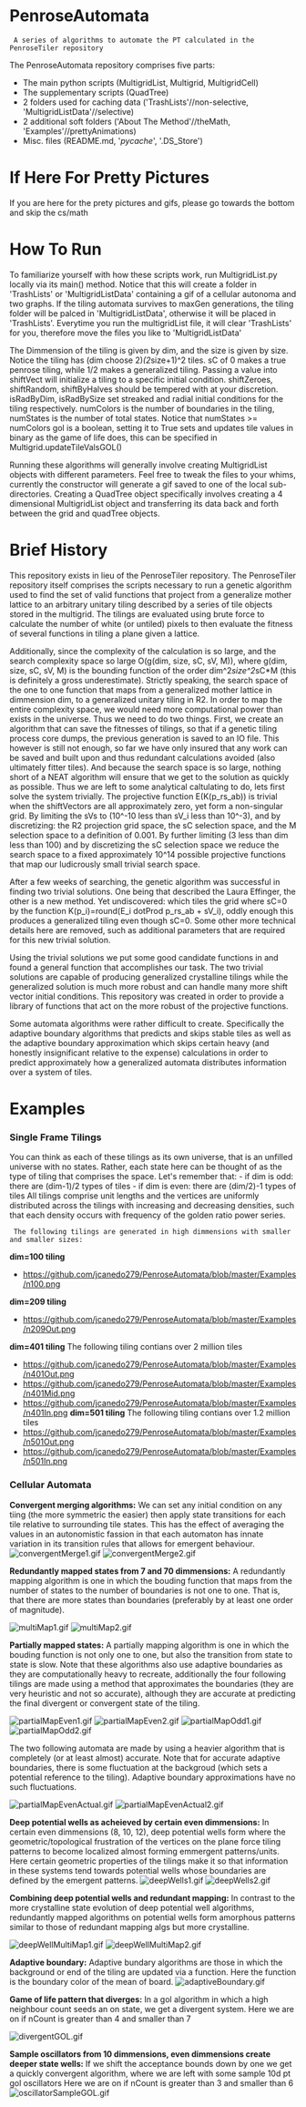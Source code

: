# PenroseAutomata
     A series of algorithms to automate the PT calculated in the PenroseTiler repository
The PenroseAutomata repository comprises five parts:
- The main python scripts (MultigridList, Multigrid, MultigridCell)
- The supplementary scripts (QuadTree)
- 2 folders used for caching data ('TrashLists'//non-selective, 'MultigridListData'//selective)
- 2 additional soft folders ('About The Method'//theMath, 'Examples'//prettyAnimations)
- Misc. files (README.md, '_pycache_', '.DS_Store')

# If Here For Pretty Pictures
If you are here for the prety pictures and gifs, please go towards the bottom and skip the cs/math

# How To Run
To familiarize yourself with how these scripts work, run MultigridList.py locally via its main() method. Notice that this will create a folder in 'TrashLists' or 'MultigridListData' containing a gif of a cellular autonoma and two graphs.
If the tiling automata survives to maxGen generations, the tiling folder will be palced in 'MultigridListData', otherwise it will be placed in 'TrashLists'.
Everytime you run the multigridList file, it will clear 'TrashLists' for you, therefore move the files you like to 'MultigridListData'

The Dimmension of the tiling is given by dim, and the size is given by size. Notice the tiling has (dim choose 2)*(2*size+1)^2 tiles.
sC of 0 makes a true penrose tiling, while 1/2 makes a generalized tiling.
Passing a value into shiftVect will initialize a tiling to a specific initial condition.
shiftZeroes, shiftRandom, shiftByHalves should be tempered with at your discretion.
isRadByDim, isRadBySize set streaked and radial initial conditions for the tiling respectively.
numColors is the number of boundaries in the tiling, numStates is the number of total states. Notice that numStates >= numColors
gol is a boolean, setting it to True sets and updates tile values in binary as the game of life does, this can be specified in Multigrid.updateTileValsGOL()

Running these algorithms will generally involve creating MultigridList objects with different parameters. Feel free to tweak the files to your whims, currently the constructor will generate a gif saved to one of the local sub-directories. Creating a QuadTree object specifically involves creating a 4 dimensional MultigridList object and transferring its data back and forth between the grid and quadTree objects.

# Brief History
This repository exists in lieu of the PenroseTiler repository. The PenroseTiler repository itself comprises the scripts necessary to run a genetic algorithm used to find the set of valid functions that project from a generalize mother lattice to an arbitrary unitary tiling described by a series of tile objects stored in the multigrid. The tilings are evaluated using brute force to calculate the number of white (or untiled) pixels to then evaluate the fitness of several functions in tiling a plane given a lattice.

Additionally, since the complexity of the calculation is so large, and the search complexity space so large O(g(dim, size, sC, sV, M)), where g(dim, size, sC, sV, M) is the
bounding function of the order dim^2*size^2*sC*M (this is definitely a gross underestimate). Strictly speaking, the search space of the one to one function that maps from a generalized mother lattice in dimmension dim, to a generalized unitary tiling in R2. In order to map the entire complexity space, we would need more computational power than exists in the universe. Thus we need to do two things. First, we create an algorithm that can save the fitnesses of tilings, so that if a genetic tiling process core dumps, the previous generation is saved to an IO file. This however is still not enough, so far we have only insured that any work can be saved and built upon and thus redundant calculations avoided (also ultimately fitter tiles). And because the search space is so large, nothing short of a NEAT algorithm will ensure that we get to the solution as quickly as possible. Thus we are left to some analytical caltulating to do, lets first solve the system trivially. The projective function E(K(p_rs_ab)) is trivial when the shiftVectors are all approximately zero, yet form a non-singular grid. By limiting the sVs to (10^-10 less than sV_i less than 10^-3), and by discretizing: the R2 projection grid space, the sC selection space, and the M selection space to a definition of 0.001. By further limiting (3 less than dim less than 100) and by discretizing the sC selection space we reduce the search space to a fixed approximately 10^14 possible projective functions that map our ludicrously small trivial search space.

After a few weeks of searching, the genetic algorithm was successful in finding two trivial solutions. One being that described the Laura Effinger, the other is a new method. Yet undiscovered: which tiles the grid where sC=0 by the function K(p_i)=round(E_i dotProd p_rs_ab + sV_i), oddly enough this produces a generalized tiling even though sC=0. Some other more technical details here are removed, such as additional parameters that are required for this new trivial solution.

Using the trivial solutions we put some good candidate functions in and found a general function that accomplishes our task. The two trivial solutions are capable of producing generalized crystalline tilings while the generalized solution is much more robust and can handle many more shift vector initial conditions. This repository was created in order to provide a library of functions that act on the more robust of the projective functions.

Some automata algorithms were rather difficult to create. Specifically the adaptive boundary algorithms that predicts and skips stable tiles as well as the adaptive boundary approximation which skips certain heavy (and honestly insignificant relative to the expense) calculations in order to predict approximately how a generalized automata distributes information over a system of tiles.


# Examples
### Single Frame Tilings
You can think as each of these tilings as its own universe, that is an unfilled universe with no states.
Rather, each state here can be thought of as the type of tiling that comprises the space.
     Let's remember that:
     - if dim is odd: there are (dim-1)/2 types of tiles
     - if dim is even: there are (dim/2)-1 types of tiles
All tilings comprise unit lengths and the vertices are uniformly distributed across the tilings with increasing and decreasing densities, such that each density occurs with frequency of the golden ratio power series.

     The following tilings are generated in high dimmensions with smaller and smaller sizes:
**dim=100 tiling**
- <https://github.com/jcanedo279/PenroseAutomata/blob/master/Examples/n100.png>

**dim=209 tiling**
- <https://github.com/jcanedo279/PenroseAutomata/blob/master/Examples/n209Out.png>

**dim=401 tiling**
The following tiling contians over 2 million tiles
- <https://github.com/jcanedo279/PenroseAutomata/blob/master/Examples/n401Out.png>
- <https://github.com/jcanedo279/PenroseAutomata/blob/master/Examples/n401Mid.png>
- <https://github.com/jcanedo279/PenroseAutomata/blob/master/Examples/n401In.png>
**dim=501 tiling**
The following tiling contians over 1.2 million tiles
- <https://github.com/jcanedo279/PenroseAutomata/blob/master/Examples/n501Out.png>
- <https://github.com/jcanedo279/PenroseAutomata/blob/master/Examples/n501In.png>


### Cellular Automata
**Convergent merging algorithms:**
We can set any initial condition on any tiing (the more symmetric the easier) then apply state transitions for each tile relative to surrounding tile states.
This has the effect of averaging the values in an autonomistic fassion in that each automaton has innate variation in its transition rules that allows for emergent behaviour.
![convergentMerge1.gif](Examples/convergentMerge1.gif "convergent merge 1")
![convergentMerge2.gif](Examples/convergentMerge2.gif "convergent merge 2")

**Redundantly mapped states from 7 and 70 dimmensions:**
A redundantly mapping algorithm is one in which the bouding function that maps from the number of states to the number of boundaries is not one to one.
That is, that there are more states than boundaries (preferably by at least one order of magnitude).

![multiMap1.gif](Examples/multiMap1.gif "multiMap 1")
![multiMap2.gif](Examples/multiMap2.gif "multiMap 2")

**Partially mapped states:**
A partially mapping algorithm is one in which the bouding function is not only one to one, but also the transition from state to state is slow.
Note that these algorithms also use adaptive boundaries as they are computationally heavy to recreate, additionally the four following tilings are made using a
method that approximates the boundaries (they are very heuristic and not so accurate), although they are accurate at predicting the final divergent or convergent
state of the tiling.

![partialMapEven1.gif](Examples/partialMapEven1.gif "partialMap even 1")
![partialMapEven2.gif](Examples/partialMapEven2.gif "partialMap even 2")
![partialMapOdd1.gif](Examples/partialMapOdd1.gif "partialMap odd 1")
![partialMapOdd2.gif](Examples/partialMapOdd2.gif "partialMap odd 2")

The two following automata are made by using a heavier algorithm that is completely (or at least almost) accurate. Note that for accurate adaptive boundaries, there is some
fluctuation at the backgroud (which sets a potential reference to the tiling). Adaptive boundary approximations have no such fluctuations.

![partialMapEvenActual.gif](Examples/partialMapEvenActual.gif "partialMap even actual")
![partialMapEvenActual2.gif](Examples/partialMapEvenActual2.gif "partialMap even actual 2")

**Deep potential wells as acheieved by certain even dimmensions:**
In certain even dimmensions (8, 10, 12), deep potential wells form where the geometric/topological frustration of the vertices on the plane force
tiling patterns to become localized almost forming emmergent patterns/units. Here certain geometric properties of the tilings make it so that information
in these systems tend towards potential wells whose boundaries are defined by the emergent patterns.
![deepWells1.gif](Examples/deepWells1.gif "deep well 1")
![deepWells2.gif](Examples/deepWells2.gif "deep well 2")

**Combining deep potential wells and redundant mapping:**
In contrast to the more crystalline state evolution of deep potential well algorithms, redundantly mapped algorithms on potential wells form amorphous patterns
similar to those of redundant mapping algs but more crystalline.

![deepWellMultiMap1.gif](Examples/deepWellMultiMap1.gif "deep well multiMap 1")
![deepWellMultiMap2.gif](Examples/deepWellMultiMap2.gif "deep well multiMap 2")

**Adaptive boundary:**
Adaptive bundary algorithms are those in which the background or end of the tiling are updated via a function.
Here the function is the boundary color of the mean of board.
![adaptiveBoundary.gif](Examples/adaptiveBoundary.gif "Adaptive boundary")

**Game of life pattern that diverges:**
In a gol algorithm in which a high neighbour count seeds an on state, we get a divergent system.
Here we are on if nCount is greater than 4 and smaller than 7

![divergentGOL.gif](Examples/divergentGOL.gif "gol pattern that diverges")

**Sample oscillators from 10 dimmensions, even dimmensions create deeper state wells:**
If we shift the acceptance bounds down by one we get a quickly convergent algorithm, where we are left with some sample 10d pt gol oscillators
Here we are on if nCount is greater than 3 and smaller than 6
![oscillatorSampleGOL.gif](Examples/oscillatorSampleGOL.gif "Sample oscillators from 10 dimmensions")